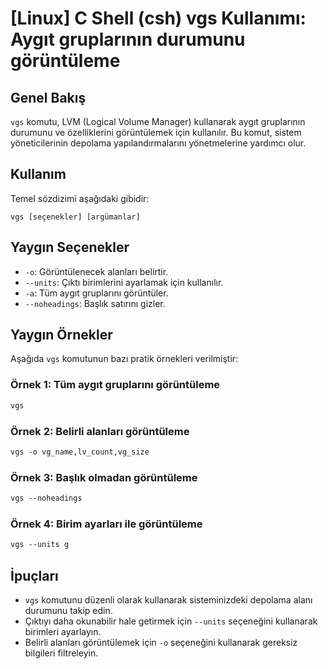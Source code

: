 # [Linux] C Shell (csh) vgs Kullanımı: Aygıt gruplarının durumunu görüntüleme

## Genel Bakış
`vgs` komutu, LVM (Logical Volume Manager) kullanarak aygıt gruplarının durumunu ve özelliklerini görüntülemek için kullanılır. Bu komut, sistem yöneticilerinin depolama yapılandırmalarını yönetmelerine yardımcı olur.

## Kullanım
Temel sözdizimi aşağıdaki gibidir:
```
vgs [seçenekler] [argümanlar]
```

## Yaygın Seçenekler
- `-o`: Görüntülenecek alanları belirtir.
- `--units`: Çıktı birimlerini ayarlamak için kullanılır.
- `-a`: Tüm aygıt gruplarını görüntüler.
- `--noheadings`: Başlık satırını gizler.

## Yaygın Örnekler
Aşağıda `vgs` komutunun bazı pratik örnekleri verilmiştir:

### Örnek 1: Tüm aygıt gruplarını görüntüleme
```csh
vgs
```

### Örnek 2: Belirli alanları görüntüleme
```csh
vgs -o vg_name,lv_count,vg_size
```

### Örnek 3: Başlık olmadan görüntüleme
```csh
vgs --noheadings
```

### Örnek 4: Birim ayarları ile görüntüleme
```csh
vgs --units g
```

## İpuçları
- `vgs` komutunu düzenli olarak kullanarak sisteminizdeki depolama alanı durumunu takip edin.
- Çıktıyı daha okunabilir hale getirmek için `--units` seçeneğini kullanarak birimleri ayarlayın.
- Belirli alanları görüntülemek için `-o` seçeneğini kullanarak gereksiz bilgileri filtreleyin.